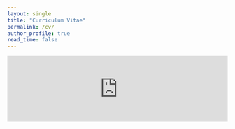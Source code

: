 ```yaml
---
layout: single
title: "Curriculum Vitae"
permalink: /cv/
author_profile: true
read_time: false
---
```


<embed src="https://sviatkh.github.io/assets/CV_Sviatoslav_Kharuk.pdf" type="application/pdf" width="100%" />
